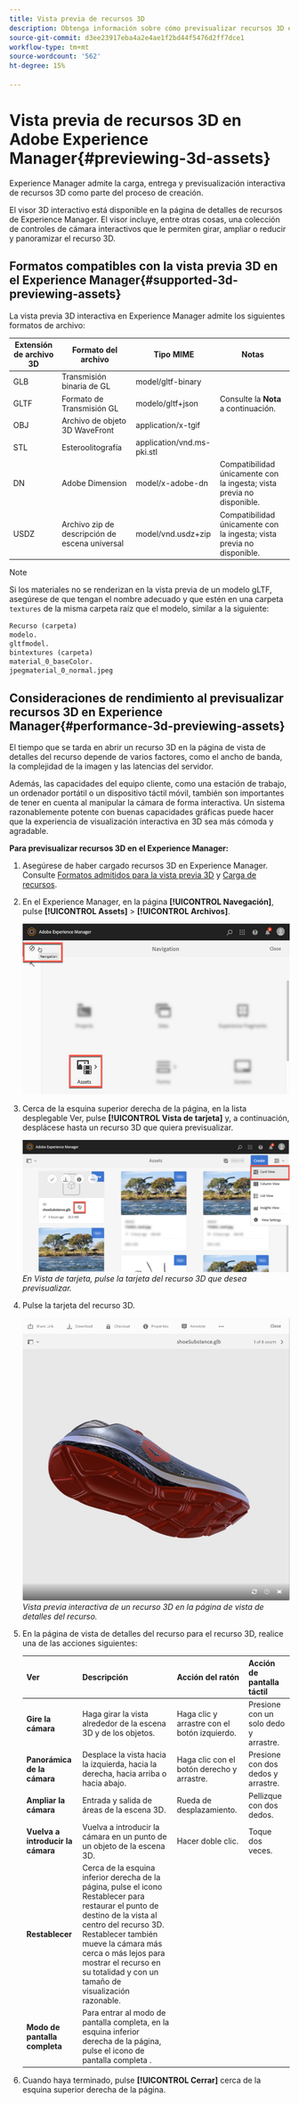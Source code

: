 ```yaml
---
title: Vista previa de recursos 3D
description: Obtenga información sobre cómo previsualizar recursos 3D en Dynamic Media.
source-git-commit: d3ee23917eba4a2e4ae1f2bd44f5476d2ff7dce1
workflow-type: tm+mt
source-wordcount: '562'
ht-degree: 15%

---
```



# Vista previa de recursos 3D en Adobe Experience Manager{#previewing-3d-assets}

Experience Manager admite la carga, entrega y previsualización interactiva de recursos 3D como parte del proceso de creación.

El visor 3D interactivo está disponible en la página de detalles de recursos de Experience Manager. El visor incluye, entre otras cosas, una colección de controles de cámara interactivos que le permiten girar, ampliar o reducir y panoramizar el recurso 3D.

<!-- See also [Working with 3D assets in Dynamic Media](/help/assets/dynamic-media/assets-3d.md). -->

## Formatos compatibles con la vista previa 3D en el Experience Manager{#supported-3d-previewing-assets}

La vista previa 3D interactiva en Experience Manager admite los siguientes formatos de archivo:

| Extensión de archivo 3D | Formato del archivo | Tipo MIME | Notas |
|---|---|---|---|
| GLB | Transmisión binaria de GL | model/gltf-binary |  |
| GLTF | Formato de Transmisión GL | modelo/gltf+json | Consulte la **Nota** a continuación. |
| OBJ | Archivo de objeto 3D WaveFront | application/x-tgif |  |
| STL | Esteroolitografía | application/vnd.ms-pki.stl |  |
| DN | Adobe Dimension | model/x-adobe-dn | Compatibilidad únicamente con la ingesta; vista previa no disponible. |
| USDZ | Archivo zip de descripción de escena universal | model/vnd.usdz+zip | Compatibilidad únicamente con la ingesta; vista previa no disponible. |

>[!NOTE]
>
>Si los materiales no se renderizan en la vista previa de un modelo gLTF, asegúrese de que tengan el nombre adecuado y que estén en una carpeta `textures` de la misma carpeta raíz que el modelo, similar a la siguiente:

    Recurso (carpeta)
    modelo.
    gltfmodel.
    bintextures (carpeta)
    material_0_baseColor.
    jpegmaterial_0_normal.jpeg

## Consideraciones de rendimiento al previsualizar recursos 3D en Experience Manager{#performance-3d-previewing-assets}

El tiempo que se tarda en abrir un recurso 3D en la página de vista de detalles del recurso depende de varios factores, como el ancho de banda, la complejidad de la imagen y las latencias del servidor.

Además, las capacidades del equipo cliente, como una estación de trabajo, un ordenador portátil o un dispositivo táctil móvil, también son importantes de tener en cuenta al manipular la cámara de forma interactiva. Un sistema razonablemente potente con buenas capacidades gráficas puede hacer que la experiencia de visualización interactiva en 3D sea más cómoda y agradable.

**Para previsualizar recursos 3D en el Experience Manager:**

1. Asegúrese de haber cargado recursos 3D en Experience Manager.
Consulte [Formatos admitidos para la vista previa 3D](#supported-3d-previewing-assets) y [Carga de recursos](/help/assets/manage-digital-assets.md#uploading-assets).
1. En el Experience Manager, en la página **[!UICONTROL Navegación]**, pulse **[!UICONTROL Assets]** > **[!UICONTROL Archivos]**.

   ![Página de navegación](/help/assets/dynamic-media/assets/navigation-assets.png)

1. Cerca de la esquina superior derecha de la página, en la lista desplegable Ver, pulse **[!UICONTROL Vista de tarjeta]** y, a continuación, desplácese hasta un recurso 3D que quiera previsualizar.

   ![Selección de la tarjeta 3D](/help/assets/dynamic-media/assets/3d-card-select.png)
   _En Vista de tarjeta, pulse la tarjeta del recurso 3D que desea previsualizar._

1. Pulse la tarjeta del recurso 3D.

   ![Vista previa interactiva en 3D](/help/assets/dynamic-media/assets/3d-preview.png)
   _Vista previa interactiva de un recurso 3D en la página de vista de detalles del recurso._
1. En la página de vista de detalles del recurso para el recurso 3D, realice una de las acciones siguientes:

   | Ver | Descripción | Acción del ratón | Acción de pantalla táctil |
   | --- | --- | --- | --- |
   | **Gire la cámara** | Haga girar la vista alrededor de la escena 3D y de los objetos. | Haga clic y arrastre con el botón izquierdo. | Presione con un solo dedo y arrastre. |
   | **Panorámica de la cámara** | Desplace la vista hacia la izquierda, hacia la derecha, hacia arriba o hacia abajo. | Haga clic con el botón derecho y arrastre. | Presione con dos dedos y arrastre. |
   | **Ampliar la cámara** | Entrada y salida de áreas de la escena 3D. | Rueda de desplazamiento. | Pellizque con dos dedos. |
   | **Vuelva a introducir la cámara** | Vuelva a introducir la cámara en un punto de un objeto de la escena 3D. | Hacer doble clic. | Toque dos veces. |
   | **Restablecer** | Cerca de la esquina inferior derecha de la página, pulse el icono Restablecer para restaurar el punto de destino de la vista al centro del recurso 3D. Restablecer también mueve la cámara más cerca o más lejos para mostrar el recurso en su totalidad y con un tamaño de visualización razonable. |  |  |
   | **Modo de pantalla completa** | Para entrar al modo de pantalla completa, en la esquina inferior derecha de la página, pulse el icono de pantalla completa . |  |  |

1. Cuando haya terminado, pulse **[!UICONTROL Cerrar]** cerca de la esquina superior derecha de la página.
